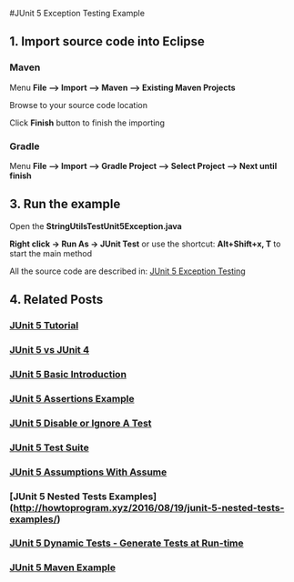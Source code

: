 #JUnit 5 Exception Testing Example


## 1. Import source code into Eclipse
### Maven

Menu **File –> Import –> Maven –> Existing Maven Projects**

Browse to your source code location

Click **Finish** button to finish the importing

### Gradle
Menu **File –> Import –> Gradle Project –> Select Project --> Next until finish**

## 3. Run the example


Open the **StringUtilsTestUnit5Exception.java** 

**Right click -> Run As -> JUnit Test** or use the shortcut: **Alt+Shift+x, T** to start the main method

All the source code are described in: [JUnit 5 Exception Testing](http://howtoprogram.xyz/2016/08/15/junit-5-exception-testing/)

## 4. Related Posts
### [JUnit 5 Tutorial](http://howtoprogram.xyz/java-technologies/junit-5-tutorial/)
### [JUnit 5 vs JUnit 4](http://howtoprogram.xyz/2016/08/10/junit-5-vs-junit-4/)
### [JUnit 5 Basic Introduction](http://howtoprogram.xyz/2016/08/07/junit-5-basic-introduction/)
### [JUnit 5 Assertions Example](http://howtoprogram.xyz/2016/08/12/junit-5-assertions-example/)
### [JUnit 5 Disable or Ignore A Test](http://howtoprogram.xyz/2016/08/14/junit-5-disable-ignore-tests/)
### [JUnit 5 Test Suite ](http://howtoprogram.xyz/2016/08/16/junit-5-test-suite/)
### [JUnit 5 Assumptions With Assume](http://howtoprogram.xyz/2016/08/17/junit-5-assumptions-assume/)
### [JUnit 5 Nested Tests Examples] (http://howtoprogram.xyz/2016/08/19/junit-5-nested-tests-examples/)
### [JUnit 5 Dynamic Tests - Generate Tests at Run-time](http://howtoprogram.xyz/2016/08/21/junit-5-dynamic-tests/)
### [JUnit 5 Maven Example](http://howtoprogram.xyz/2016/09/09/junit-5-maven-example/)
